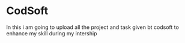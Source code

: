 # CodSoft
In this i am going to upload all the project and task given bt codsoft to enhance my skill during my intership
